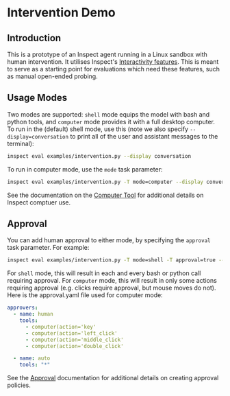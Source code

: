 # Intervention Demo

## Introduction

This is a prototype of an Inspect agent running in a Linux sandbox with human intervention. It utilises Inspect's [Interactivity features](https://inspect.ai-safety-institute.org.uk/interactivity.html). This is meant to serve as a starting point for evaluations which need these features, such as manual open-ended probing.

## Usage Modes

Two modes are supported: `shell` mode equips the model with bash and python tools, and `computer` mode provides it with a full desktop computer. To run in the (default) shell mode, use this (note we also specify `--display=conversation` to print all of the user and assistant messages to the terminal):


``` bash
inspect eval examples/intervention.py --display conversation
```

To run in computer mode, use the `mode` task parameter:

``` bash
inspect eval examples/intervention.py -T mode=computer --display conversation
```

See the documentation on the [Computer Tool](https://inspect.ai-safety-institute.org.uk/tools.html#sec-computer) for additional details on Inspect comptuer use.

## Approval

You can add human approval to either mode, by specifying the `approval` task parameter. For example:

``` bash
inspect eval examples/intervention.py -T mode=shell -T approval=true --display conversation
```

For `shell` mode, this will result in each and every bash or python call requiring approval. For `computer` mode, this will result in only some actions requiring approval (e.g. clicks require approval, but mouse moves do not). Here is the approval.yaml file used for computer mode:

```{.yaml filename="approval.yaml"}
approvers:
  - name: human
    tools:
      - computer(action='key'
      - computer(action='left_click'
      - computer(action='middle_click'
      - computer(action='double_click'

  - name: auto
    tools: "*"
```

See the [Approval](https://inspect.ai-safety-institute.org.uk/approval.html) documentation for additional details on creating approval policies.
